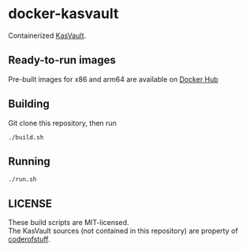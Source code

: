 # docker-kasvault
Containerized [KasVault](https://github.com/coderofstuff/kasvault).

## Ready-to-run images
Pre-built images for x86 and arm64 are available on [Docker Hub](https://hub.docker.com/r/supertypo/docker-kasvault)

## Building
Git clone this repository, then run  
```
./build.sh
```

## Running
```
./run.sh
```

## LICENSE
These build scripts are MIT-licensed.  
The KasVault sources (not contained in this repository) are property of [coderofstuff](https://github.com/coderofstuff).
